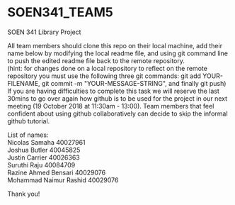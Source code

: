 # SOEN341_TEAM5
SOEN 341 Library Project

All team members should clone this repo on their local machine, add their name below by modifying the local readme file, and using git command line to push the edited readme file back to the remote repository.  
(hint: for changes done on a local repository to reflect on the remote repository you must use the following three git commands: git add YOUR-FILENAME, git commit -m "YOUR-MESSAGE-STRING", and finally git push)  
If you are having difficulties to complete this task we will reserve the last 30mins to go over again how github is to be used for the project in our next meeting (19 October 2018 at 11:30am - 13:00). Team members that feel confident about using github collaboratively can decide to skip the informal github tutorial.

List of names:  
Nicolas Samaha 40027961 <br />
Joshua Butler 40045825 <br />
Justin Carrier 40026363<br />
Suruthi Raju 40084709<br />
Razine Ahmed Bensari 40029076<br />
Mohammad Naimur Rashid 40029076<br />

Thank you!

